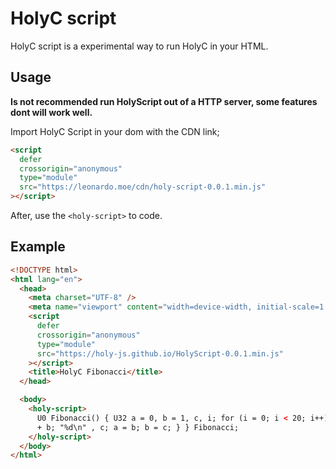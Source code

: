 # HolyC script

HolyC script is a experimental way to run HolyC in your HTML.

## Usage

**Is not recommended run HolyScript out of a HTTP server, some features dont will work well.**

Import HolyC Script in your dom with the CDN link;

```html
<script
  defer
  crossorigin="anonymous"
  type="module"
  src="https://leonardo.moe/cdn/holy-script-0.0.1.min.js"
></script>
```

After, use the `<holy-script>` to code.

## Example

```html
<!DOCTYPE html>
<html lang="en">
  <head>
    <meta charset="UTF-8" />
    <meta name="viewport" content="width=device-width, initial-scale=1.0" />
    <script
      defer
      crossorigin="anonymous"
      type="module"
      src="https://holy-js.github.io/HolyScript-0.0.1.min.js"
    ></script>
    <title>HolyC Fibonacci</title>
  </head>

  <body>
    <holy-script>
      U0 Fibonacci() { U32 a = 0, b = 1, c, i; for (i = 0; i < 20; i++) { c = a
      + b; "%d\n" , c; a = b; b = c; } } Fibonacci;
    </holy-script>
  </body>
</html>
```

